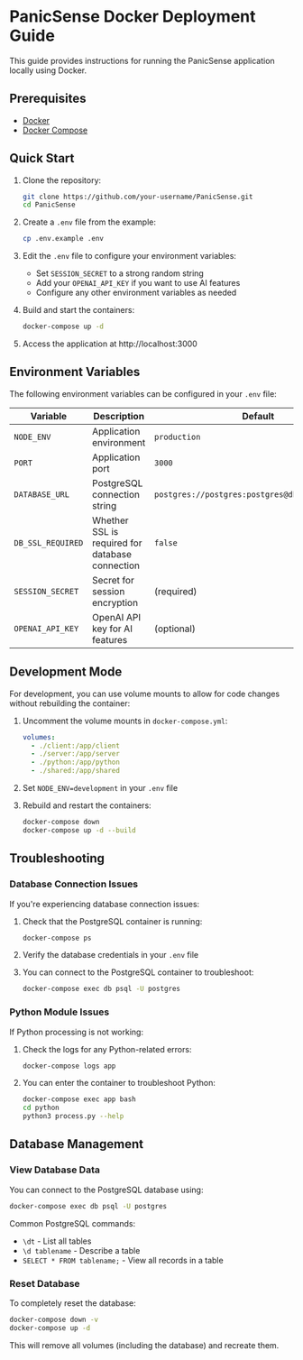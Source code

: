 # PanicSense Docker Deployment Guide

This guide provides instructions for running the PanicSense application locally using Docker.

## Prerequisites

- [Docker](https://docs.docker.com/get-docker/)
- [Docker Compose](https://docs.docker.com/compose/install/)

## Quick Start

1. Clone the repository:
   ```bash
   git clone https://github.com/your-username/PanicSense.git
   cd PanicSense
   ```

2. Create a `.env` file from the example:
   ```bash
   cp .env.example .env
   ```

3. Edit the `.env` file to configure your environment variables:
   - Set `SESSION_SECRET` to a strong random string
   - Add your `OPENAI_API_KEY` if you want to use AI features
   - Configure any other environment variables as needed

4. Build and start the containers:
   ```bash
   docker-compose up -d
   ```

5. Access the application at http://localhost:3000

## Environment Variables

The following environment variables can be configured in your `.env` file:

| Variable | Description | Default |
|----------|-------------|---------|
| `NODE_ENV` | Application environment | `production` |
| `PORT` | Application port | `3000` |
| `DATABASE_URL` | PostgreSQL connection string | `postgres://postgres:postgres@db:5432/postgres` |
| `DB_SSL_REQUIRED` | Whether SSL is required for database connection | `false` |
| `SESSION_SECRET` | Secret for session encryption | (required) |
| `OPENAI_API_KEY` | OpenAI API key for AI features | (optional) |

## Development Mode

For development, you can use volume mounts to allow for code changes without rebuilding the container:

1. Uncomment the volume mounts in `docker-compose.yml`:
   ```yaml
   volumes:
     - ./client:/app/client
     - ./server:/app/server
     - ./python:/app/python
     - ./shared:/app/shared
   ```

2. Set `NODE_ENV=development` in your `.env` file

3. Rebuild and restart the containers:
   ```bash
   docker-compose down
   docker-compose up -d --build
   ```

## Troubleshooting

### Database Connection Issues

If you're experiencing database connection issues:

1. Check that the PostgreSQL container is running:
   ```bash
   docker-compose ps
   ```

2. Verify the database credentials in your `.env` file

3. You can connect to the PostgreSQL container to troubleshoot:
   ```bash
   docker-compose exec db psql -U postgres
   ```

### Python Module Issues

If Python processing is not working:

1. Check the logs for any Python-related errors:
   ```bash
   docker-compose logs app
   ```

2. You can enter the container to troubleshoot Python:
   ```bash
   docker-compose exec app bash
   cd python
   python3 process.py --help
   ```

## Database Management

### View Database Data

You can connect to the PostgreSQL database using:

```bash
docker-compose exec db psql -U postgres
```

Common PostgreSQL commands:
- `\dt` - List all tables
- `\d tablename` - Describe a table
- `SELECT * FROM tablename;` - View all records in a table

### Reset Database

To completely reset the database:

```bash
docker-compose down -v
docker-compose up -d
```

This will remove all volumes (including the database) and recreate them.